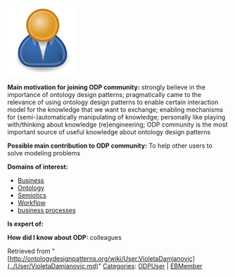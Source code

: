 [![Image:ODPUser.png](../images/a/a6/ODPUser.png)](../Image/ODPUser.png.md "Image:ODPUser.png")




  





__Main motivation for joining ODP community:__ strongly believe in the importance of ontology design patterns; pragmatically came to the relevance of using ontology design patterns to enable certain interaction model for the knowledge that we want to exchange; enabling mechanisms for (semi-)automatically manipulating of knowledge; personally like playing with/thinking about knowledge (re)engineering; ODP community is the most important source of useful knowledge about ontology design patterns


__Possible main contribution to ODP community:__ To help other users to solve modeling problems


__Domains of interest:__



* [Business](../Community/Business.md "Community:Business")
* [Ontology](../Community/Ontology.md "Community:Ontology")
* [Semiotics](../Community/Semiotics.md "Community:Semiotics")
* [Workflow](../Community/Workflow.md "Community:Workflow")
* [business processes](http://ontologydesignpatterns.org/wiki/index.php?title=Community:Business_processes&action=edit&redlink=1 "Community:Business processes (not yet written)")


__Is expert of:__


  

__How did I know about ODP:__ colleagues






Retrieved from "[http://ontologydesignpatterns.org/wiki/User:VioletaDamjanovic](../User/VioletaDamjanovic.md)"
 [Categories](http://ontologydesignpatterns.org/wiki/Special:Categories "Special:Categories"): [ODPUser](../Category/ODPUser.md "Category:ODPUser") | [EBMember](../Category/EBMember.md "Category:EBMember")